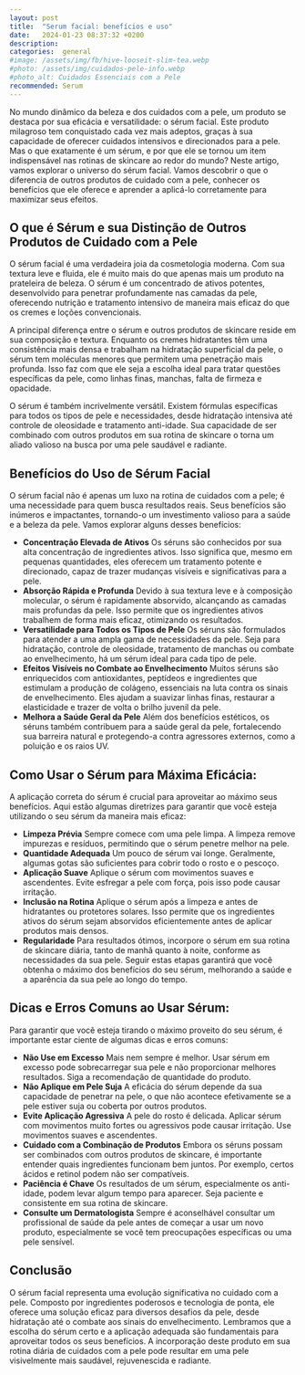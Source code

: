 ```yaml
---
layout: post
title:  "Serum facial: benefícios e uso"
date:   2024-01-23 08:37:32 +0200
description: 
categories:  general
#image: /assets/img/fb/hive-looseit-slim-tea.webp
#photo: /assets/img/cuidados-pele-info.webp
#photo_alt: Cuidados Essenciais com a Pele
recommended: Serum
---
```


No mundo dinâmico da beleza e dos cuidados com a pele, um produto se destaca por sua eficácia e versatilidade: o sérum facial. 
Este produto milagroso tem conquistado cada vez mais adeptos, graças à sua capacidade de oferecer cuidados intensivos e direcionados 
para a pele. 
Mas o que exatamente é um sérum, e por que ele se tornou um item indispensável nas rotinas de skincare ao redor do mundo?
Neste artigo, vamos explorar o universo do sérum facial. Vamos descobrir o que o diferencia de outros produtos de cuidado com a pele, 
conhecer os benefícios que ele oferece e aprender a aplicá-lo corretamente para maximizar seus efeitos.

## O que é Sérum e sua Distinção de Outros Produtos de Cuidado com a Pele
O sérum facial é uma verdadeira joia da cosmetologia moderna. Com sua textura leve e fluida, ele é muito mais do que apenas 
mais um produto na prateleira de beleza. 
O sérum é um concentrado de ativos potentes, desenvolvido para penetrar profundamente nas camadas da pele, oferecendo nutrição 
e tratamento intensivo de maneira mais eficaz do que os cremes e loções convencionais.

A principal diferença entre o sérum e outros produtos de skincare reside em sua composição e textura. 
Enquanto os cremes hidratantes têm uma consistência mais densa e trabalham na hidratação superficial da pele, o sérum tem 
moléculas menores que permitem uma penetração mais profunda. Isso faz com que ele seja a escolha ideal para tratar 
questões específicas da pele, como linhas finas, manchas, falta de firmeza e opacidade.

O sérum é também incrivelmente versátil. Existem fórmulas específicas para todos os tipos de pele e necessidades, 
desde hidratação intensiva até controle de oleosidade e tratamento anti-idade. Sua capacidade de ser combinado com outros produtos 
em sua rotina de skincare o torna um aliado valioso na busca por uma pele saudável e radiante.

## Benefícios do Uso de Sérum Facial
O sérum facial não é apenas um luxo na rotina de cuidados com a pele; é uma necessidade para quem busca resultados reais. 
Seus benefícios são inúmeros e impactantes, tornando-o um investimento valioso para a saúde e a beleza da pele. 
Vamos explorar alguns desses benefícios:
- **Concentração Elevada de Ativos** 
Os séruns são conhecidos por sua alta concentração de ingredientes ativos. Isso significa que, mesmo em pequenas quantidades, eles 
oferecem um tratamento potente e direcionado, capaz de trazer mudanças visíveis e significativas para a pele.
- **Absorção Rápida e Profunda** 
Devido à sua textura leve e à composição molecular, o sérum é rapidamente absorvido, alcançando as camadas mais profundas da pele. 
Isso permite que os ingredientes ativos trabalhem de forma mais eficaz, otimizando os resultados.
- **Versatilidade para Todos os Tipos de Pele** 
Os séruns são formulados para atender a uma ampla gama de necessidades da pele. Seja para hidratação, controle de oleosidade, 
tratamento de manchas ou combate ao envelhecimento, há um sérum ideal para cada tipo de pele.
- **Efeitos Visíveis no Combate ao Envelhecimento** 
Muitos séruns são enriquecidos com antioxidantes, peptídeos e ingredientes que estimulam a produção de colágeno, essenciais 
na luta contra os sinais de envelhecimento. Eles ajudam a suavizar linhas finas, restaurar a elasticidade e trazer de volta 
o brilho juvenil da pele.
- **Melhora a Saúde Geral da Pele** 
Além dos benefícios estéticos, os séruns também contribuem para a saúde geral da pele, fortalecendo sua barreira natural e 
protegendo-a contra agressores externos, como a poluição e os raios UV.

## Como Usar o Sérum para Máxima Eficácia:
A aplicação correta do sérum é crucial para aproveitar ao máximo seus benefícios. Aqui estão algumas diretrizes para garantir 
que você esteja utilizando o seu sérum da maneira mais eficaz:
- **Limpeza Prévia** 
Sempre comece com uma pele limpa. A limpeza remove impurezas e resíduos, permitindo que o sérum penetre melhor na pele.
- **Quantidade Adequada** 
Um pouco de sérum vai longe. Geralmente, algumas gotas são suficientes para cobrir todo o rosto e o pescoço.
- **Aplicação Suave** 
Aplique o sérum com movimentos suaves e ascendentes. Evite esfregar a pele com força, pois isso pode causar irritação.
- **Inclusão na Rotina** 
Aplique o sérum após a limpeza e antes de hidratantes ou protetores solares. Isso permite que os ingredientes ativos do 
sérum sejam absorvidos eficientemente antes de aplicar produtos mais densos.
- **Regularidade** 
Para resultados ótimos, incorpore o sérum em sua rotina de skincare diária, tanto de manhã quanto à noite, conforme as 
necessidades da sua pele.
Seguir estas etapas garantirá que você obtenha o máximo dos benefícios do seu sérum, melhorando a saúde e a aparência 
da sua pele ao longo do tempo.

## Dicas e Erros Comuns ao Usar Sérum:
Para garantir que você esteja tirando o máximo proveito do seu sérum, é importante estar ciente de algumas dicas e erros comuns:
- **Não Use em Excesso** 
Mais nem sempre é melhor. Usar sérum em excesso pode sobrecarregar sua pele e não proporcionar melhores resultados. 
Siga a recomendação de quantidade do produto.
- **Não Aplique em Pele Suja** 
A eficácia do sérum depende da sua capacidade de penetrar na pele, o que não acontece efetivamente se a pele estiver suja 
ou coberta por outros produtos.
- **Evite Aplicação Agressiva** 
A pele do rosto é delicada. Aplicar sérum com movimentos muito fortes ou agressivos pode causar irritação. Use movimentos 
suaves e ascendentes.
- **Cuidado com a Combinação de Produtos** 
Embora os séruns possam ser combinados com outros produtos de skincare, é importante entender quais ingredientes funcionam 
bem juntos. Por exemplo, certos ácidos e retinol podem não ser compatíveis.
- **Paciência é Chave** 
Os resultados de um sérum, especialmente os anti-idade, podem levar algum tempo para aparecer. Seja paciente e consistente 
em sua rotina de skincare.
- **Consulte um Dermatologista** Sempre é aconselhável consultar um profissional de saúde da pele antes de começar a usar 
um novo produto, especialmente se você tem preocupações específicas ou uma pele sensível.

##   Conclusão
   O sérum facial representa uma evolução significativa no cuidado com a pele. Composto por ingredientes poderosos e tecnologia de ponta, ele oferece uma solução eficaz para diversos desafios da pele, desde hidratação até o combate aos sinais do envelhecimento.
   Lembramos que a escolha do sérum certo e a aplicação adequada são fundamentais para aproveitar todos os seus benefícios. A incorporação deste produto em sua rotina diária de cuidados com a pele pode resultar em uma pele visivelmente mais saudável, rejuvenescida e radiante.
